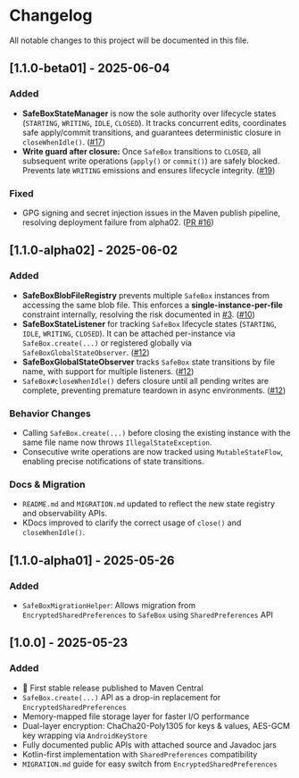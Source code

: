 # Changelog

All notable changes to this project will be documented in this file.

## [1.1.0-beta01] - 2025-06-04

### Added
- **SafeBoxStateManager** is now the sole authority over lifecycle states (`STARTING`, `WRITING`, `IDLE`, `CLOSED`). It tracks concurrent edits, coordinates safe apply/commit transitions, and guarantees deterministic closure in `closeWhenIdle()`. ([#17](https://github.com/harrytmthy-dev/safebox/issues/17))
- **Write guard after closure:** Once `SafeBox` transitions to `CLOSED`, all subsequent write operations (`apply()` or `commit()`) are safely blocked. Prevents late `WRITING` emissions and ensures lifecycle integrity. ([#19](https://github.com/harrytmthy-dev/safebox/issues/19))

### Fixed
- GPG signing and secret injection issues in the Maven publish pipeline, resolving deployment failure from alpha02. ([PR #16](https://github.com/harrytmthy-dev/safebox/pull/16))

## [1.1.0-alpha02] - 2025-06-02

### Added
- **SafeBoxBlobFileRegistry** prevents multiple `SafeBox` instances from accessing the same blob file. This enforces a **single-instance-per-file** constraint internally, resolving the risk documented in [#3](https://github.com/harrytmthy-dev/safebox/issues/3). ([#10](https://github.com/harrytmthy-dev/safebox/issues/10))
- **SafeBoxStateListener** for tracking `SafeBox` lifecycle states (`STARTING`, `IDLE`, `WRITING`, `CLOSED`). It can be attached per-instance via `SafeBox.create(...)` or registered globally via `SafeBoxGlobalStateObserver`. ([#12](https://github.com/harrytmthy-dev/safebox/issues/12))
- **SafeBoxGlobalStateObserver** tracks `SafeBox` state transitions by file name, with support for multiple listeners. ([#12](https://github.com/harrytmthy-dev/safebox/issues/12))
- `SafeBox#closeWhenIdle()` defers closure until all pending writes are complete, preventing premature teardown in async environments. ([#12](https://github.com/harrytmthy-dev/safebox/issues/12))

### Behavior Changes
- Calling `SafeBox.create(...)` before closing the existing instance with the same file name now throws `IllegalStateException`.
- Consecutive write operations are now tracked using `MutableStateFlow`, enabling precise notifications of state transitions.

### Docs & Migration
- `README.md` and `MIGRATION.md` updated to reflect the new state registry and observability APIs.
- KDocs improved to clarify the correct usage of `close()` and `closeWhenIdle()`.

## [1.1.0-alpha01] - 2025-05-26

### Added
- `SafeBoxMigrationHelper`: Allows migration from `EncryptedSharedPreferences` to `SafeBox` using `SharedPreferences` API

## [1.0.0] - 2025-05-23

### Added
- 🎉 First stable release published to Maven Central
- `SafeBox.create(...)` API as a drop-in replacement for `EncryptedSharedPreferences`
- Memory-mapped file storage layer for faster I/O performance
- Dual-layer encryption: ChaCha20-Poly1305 for keys & values, AES-GCM key wrapping via `AndroidKeyStore`
- Fully documented public APIs with attached source and Javadoc jars
- Kotlin-first implementation with `SharedPreferences` compatibility
- `MIGRATION.md` guide for easy switch from `EncryptedSharedPreferences`